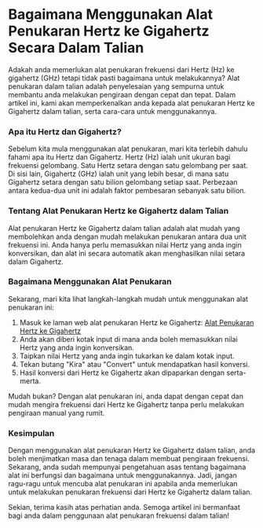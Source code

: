 Bagaimana Menggunakan Alat Penukaran Hertz ke Gigahertz Secara Dalam Talian
===========================================================================

Adakah anda memerlukan alat penukaran frekuensi dari Hertz (Hz) ke gigahertz (GHz) tetapi tidak pasti bagaimana untuk melakukannya? Alat penukaran dalam talian adalah penyelesaian yang sempurna untuk membantu anda melakukan pengiraan dengan cepat dan tepat. Dalam artikel ini, kami akan memperkenalkan anda kepada alat penukaran Hertz ke Gigahertz dalam talian, serta cara-cara untuk menggunakannya.

### Apa itu Hertz dan Gigahertz?

Sebelum kita mula menggunakan alat penukaran, mari kita terlebih dahulu fahami apa itu Hertz dan Gigahertz. Hertz (Hz) ialah unit ukuran bagi frekuensi gelombang. Satu Hertz setara dengan satu gelombang per saat. Di sisi lain, Gigahertz (GHz) ialah unit yang lebih besar, di mana satu Gigahertz setara dengan satu bilion gelombang setiap saat. Perbezaan antara kedua-dua unit ini adalah faktor pembesaran sebanyak satu bilion.

### Tentang Alat Penukaran Hertz ke Gigahertz dalam Talian

Alat penukaran Hertz ke Gigahertz dalam talian adalah alat mudah yang membolehkan anda dengan mudah melakukan penukaran antara dua unit frekuensi ini. Anda hanya perlu memasukkan nilai Hertz yang anda ingin konversikan, dan alat ini secara automatik akan menghasilkan nilai setara dalam Gigahertz.

### Bagaimana Menggunakan Alat Penukaran

Sekarang, mari kita lihat langkah-langkah mudah untuk menggunakan alat penukaran ini:

1. Masuk ke laman web alat penukaran Hertz ke Gigahertz: [Alat Penukaran Hertz ke Gigahertz](https://www.onlinecalculatorsfree.com/ms/convert/hertz-to-gigahertz.html)
2. Anda akan diberi kotak input di mana anda boleh memasukkan nilai Hertz yang anda ingin konversikan.
3. Taipkan nilai Hertz yang anda ingin tukarkan ke dalam kotak input.
4. Tekan butang "Kira" atau "Convert" untuk mendapatkan hasil konversi.
5. Hasil konversi dari Hertz ke Gigahertz akan dipaparkan dengan serta-merta.

Mudah bukan? Dengan alat penukaran ini, anda dapat dengan cepat dan mudah mengira frekuensi dari Hertz ke Gigahertz tanpa perlu melakukan pengiraan manual yang rumit.

### Kesimpulan

Dengan menggunakan alat penukaran Hertz ke Gigahertz dalam talian, anda boleh menjimatkan masa dan tenaga dalam membuat pengiraan frekuensi. Sekarang, anda sudah mempunyai pengetahuan asas tentang bagaimana alat ini berfungsi dan bagaimana untuk menggunakannya. Jadi, jangan ragu-ragu untuk mencuba alat penukaran ini apabila anda memerlukan untuk melakukan penukaran frekuensi dari Hertz ke Gigahertz dalam talian.

Sekian, terima kasih atas perhatian anda. Semoga artikel ini bermanfaat bagi anda dalam penggunaan alat penukaran frekuensi dalam talian!